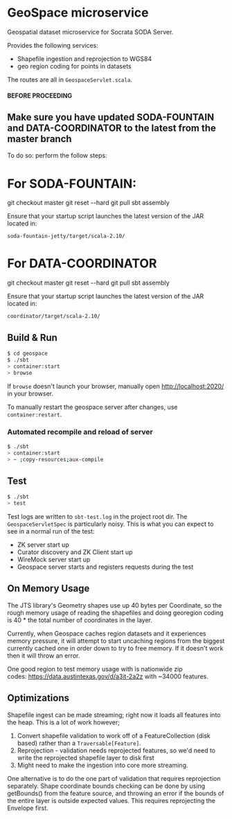 # GeoSpace microservice #

Geospatial dataset microservice for Socrata SODA Server.

Provides the following services:
- Shapefile ingestion and reprojection to WGS84
- geo region coding for points in datasets

The routes are all in `GeospaceServlet.scala`.

#### BEFORE PROCEEDING ####

## Make sure you have updated SODA-FOUNTAIN and DATA-COORDINATOR to the latest from the master branch ##

To do so: perform the follow steps:

# For SODA-FOUNTAIN: #

git checkout master
git reset --hard
git pull
sbt assembly

Ensure that your startup script launches the latest version of the JAR located in:

`soda-fountain-jetty/target/scala-2.10/`

# For DATA-COORDINATOR #

git checkout master
git reset --hard
git pull
sbt assembly

Ensure that your startup script launches the latest version of the JAR located in:

`coordinator/target/scala-2.10/`

## Build & Run ##

```sh
$ cd geospace
$ ./sbt
> container:start
> browse
```

If `browse` doesn't launch your browser, manually open [http://localhost:2020/](http://localhost:2020/) in your browser.

To manually restart the geospace server after changes, use `container:restart`.

### Automated recompile and reload of server

```sh
$ ./sbt
> container:start
> ~ ;copy-resources;aux-compile
```

## Test

```sh
$ ./sbt
> test
```

Test logs are written to `sbt-test.log` in the project root dir.   The
`GeospaceServletSpec` is particularly noisy.  This is what you can expect to see
in a normal run of the test:

- ZK server start up
- Curator discovery and ZK Client start up
- WireMock server start up
- Geospace server starts and registers requests during the test

## On Memory Usage

The JTS library's Geometry shapes use up 40 bytes per Coordinate, so the rough
memory usage of reading the shapefiles and doing georegion coding is 40 * the
total number of coordinates in the layer.

Currently, when Geospace caches region datasets and it experiences memory
pressure, it will attempt to start uncaching regions from the biggest currently
cached one in order down to try to free memory.  If it doesn't work then it will
throw an error.

One good region to test memory usage with is nationwide zip codes: https://data.austintexas.gov/d/a3it-2a2z with ~34000 features.

## Optimizations

Shapefile ingest can be made streaming; right now it loads all features into the heap.  This is a lot of work however;

1. Convert shapefile validation to work off of a FeatureCollection (disk based) rather than a `Traversable[Feature]`.  
2. Reprojection - validation needs reprojected features, so we'd need to write the reprojected shapefile layer to disk first
3. Might need to make the ingestion into core more streaming.

One alternative is to do the one part of validation that requires reprojection
separately.  Shape coordinate bounds checking can be done by using getBounds()
from the feature source, and throwing an error if the bounds of the entire layer
is outside expected values.  This requires reprojecting the Envelope first.
